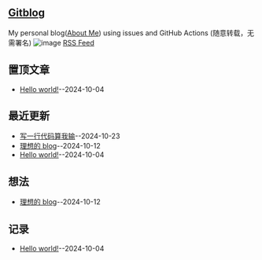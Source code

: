 ## [Gitblog](https://yihong0618.github.io/gitblog/)
My personal blog([About Me](https://github.com/yihong0618/gitblog/issues/282)) using issues and GitHub Actions (随意转载，无需署名)
![image](https://github.com/user-attachments/assets/a168bf11-661e-4566-b042-7fc9544de528)
[RSS Feed](https://raw.githubusercontent.com/justcyl/blog/master/feed.xml)

## 置顶文章
- [Hello world!](https://github.com/justcyl/blog/issues/2)--2024-10-04
## 最近更新
- [写一行代码算我输](https://github.com/justcyl/blog/issues/4)--2024-10-23
- [理想的 blog](https://github.com/justcyl/blog/issues/3)--2024-10-12
- [Hello world!](https://github.com/justcyl/blog/issues/2)--2024-10-04
## 想法
- [理想的 blog](https://github.com/justcyl/blog/issues/3)--2024-10-12
## 记录
- [Hello world!](https://github.com/justcyl/blog/issues/2)--2024-10-04
